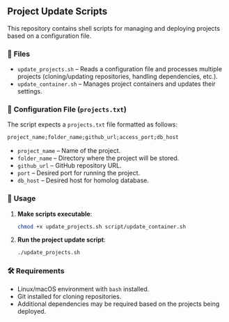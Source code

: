 ## **Project Update Scripts**

This repository contains shell scripts for managing and deploying projects based on a configuration file.

### 📂 **Files**

- `update_projects.sh` – Reads a configuration file and processes multiple projects (cloning/updating repositories, handling dependencies, etc.).
- `update_container.sh` – Manages project containers and updates their settings.

### 📄 **Configuration File (`projects.txt`)**

The script expects a `projects.txt` file formatted as follows:

```txt
project_name;folder_name;github_url;access_port;db_host
```

- `project_name` – Name of the project.
- `folder_name` – Directory where the project will be stored.
- `github_url` – GitHub repository URL.
- `port` – Desired port for running the project.
- `db_host` – Desired host for homolog database.

### 🚀 **Usage**

1. **Make scripts executable**:
   ```bash
   chmod +x update_projects.sh script/update_container.sh
   ```

2. **Run the project update script**:
   ```bash
   ./update_projects.sh
   ```

### 🛠 **Requirements**

- Linux/macOS environment with `bash` installed.
- Git installed for cloning repositories.
- Additional dependencies may be required based on the projects being deployed.
